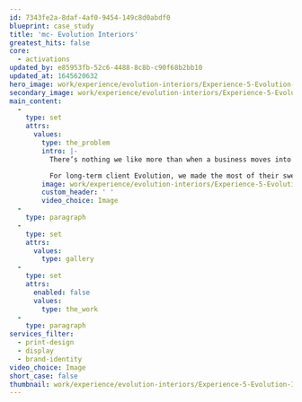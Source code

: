 ```yaml
---
id: 7343fe2a-8daf-4af0-9454-149c8d0abdf0
blueprint: case_study
title: 'mc- Evolution Interiors'
greatest_hits: false
core:
  - activations
updated_by: e85953fb-52c6-4488-8c8b-c90f68b2bb10
updated_at: 1645620632
hero_image: work/experience/evolution-interiors/Experience-5-Evolution-Interiors-Full-Image-2732x1536.jpg
secondary_image: work/experience/evolution-interiors/Experience-5-Evolution-Secondary-Image.jpg
main_content:
  -
    type: set
    attrs:
      values:
        type: the_problem
        intro: |-
          There’s nothing we like more than when a business moves into a brand-spanking new office. OK we'll level with you. There is something we like more. We really like it when they ask us to add a splash of branding to their freshly painted walls. 

          For long-term client Evolution, we made the most of their sweeping blue and green logo elements, which we felt really showed off the versatility of the brand. We created glass manifestations, entrance signage, interior wall graphics and a meeting room table-top design, with each design based around the concept of development, progression and moving forward. After all - that's Evolution.
        image: work/experience/evolution-interiors/Experience-5-Evolution-Large.jpg
        custom_header: ' '
        video_choice: Image
  -
    type: paragraph
  -
    type: set
    attrs:
      values:
        type: gallery
  -
    type: set
    attrs:
      enabled: false
      values:
        type: the_work
  -
    type: paragraph
services_filter:
  - print-design
  - display
  - brand-identity
video_choice: Image
short_case: false
thumbnail: work/experience/evolution-interiors/Experience-5-Evolution-Interiors-Thumbnail.jpg
---
```

